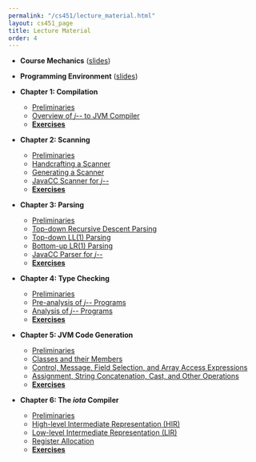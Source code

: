 ```yaml
---
permalink: "/cs451/lecture_material.html"
layout: cs451_page
title: Lecture Material
order: 4
---
```


- **Course Mechanics** ([slides](https://www.cs.umb.edu/~siyer/teaching/cs451/course_mechanics.pdf))

- **Programming Environment** ([slides](https://www.cs.umb.edu/~siyer/teaching/cs451/programming_environment.pdf))

- **Chapter 1: Compilation** 
  - [Preliminaries](https://www.cs.umb.edu/~siyer/teaching/cs451/compilation1.pdf)
  - [Overview of *j\-\-* to JVM Compiler](https://www.cs.umb.edu/~siyer/teaching/cs451/compilation2.pdf)
  - [**Exercises**](https://www.cs.umb.edu/~siyer/teaching/cs451/compilation_exercises.pdf)
  
- **Chapter 2: Scanning**
  - [Preliminaries](https://www.cs.umb.edu/~siyer/teaching/cs451/scanning1.pdf)
  - [Handcrafting a Scanner](https://www.cs.umb.edu/~siyer/teaching/cs451/scanning2.pdf)
  - [Generating a Scanner](https://www.cs.umb.edu/~siyer/teaching/cs451/scanning3.pdf)
  - [JavaCC Scanner for *j\-\-*](https://www.cs.umb.edu/~siyer/teaching/cs451/scanning4.pdf)
  - [**Exercises**](https://www.cs.umb.edu/~siyer/teaching/cs451/scanning_exercises.pdf)
  
- **Chapter 3: Parsing**
  - [Preliminaries](https://www.cs.umb.edu/~siyer/teaching/cs451/parsing1.pdf)
  - [Top-down Recursive Descent Parsing](https://www.cs.umb.edu/~siyer/teaching/cs451/parsing2.pdf)
  - [Top-down LL(1) Parsing](https://www.cs.umb.edu/~siyer/teaching/cs451/parsing3.pdf)
  - [Bottom-up LR(1) Parsing](https://www.cs.umb.edu/~siyer/teaching/cs451/parsing4.pdf)
  - [JavaCC Parser for *j\-\-*](https://www.cs.umb.edu/~siyer/teaching/cs451/parsing5.pdf)
  - [**Exercises**](https://www.cs.umb.edu/~siyer/teaching/cs451/parsing_exercises.pdf)
  
- **Chapter 4: Type Checking**
  - [Preliminaries](https://www.cs.umb.edu/~siyer/teaching/cs451/type_checking1.pdf)
  - [Pre-analysis of *j\-\-* Programs](https://www.cs.umb.edu/~siyer/teaching/cs451/type_checking2.pdf)
  - [Analysis of *j\-\-* Programs](https://www.cs.umb.edu/~siyer/teaching/cs451/type_checking3.pdf)
  - [**Exercises**](https://www.cs.umb.edu/~siyer/teaching/cs451/type_checking_exercises.pdf)
  
- **Chapter 5: JVM Code Generation**
  - [Preliminaries](https://www.cs.umb.edu/~siyer/teaching/cs451/jvm_codegen1.pdf)
  - [Classes and their Members](https://www.cs.umb.edu/~siyer/teaching/cs451/jvm_codegen2.pdf)
  - [Control, Message, Field Selection, and Array Access Expressions](https://www.cs.umb.edu/~siyer/teaching/cs451/jvm_codegen3.pdf)
  - [Assignment, String Concatenation, Cast, and Other Operations](https://www.cs.umb.edu/~siyer/teaching/cs451/jvm_codegen4.pdf)
  - [**Exercises**](https://www.cs.umb.edu/~siyer/teaching/cs451/jvm_codegen_exercises.pdf)
  
- **Chapter 6: The *iota* Compiler**
  - [Preliminaries](https://www.cs.umb.edu/~siyer/teaching/cs451/iota_compiler1.pdf)
  - [High-level Intermediate Representation (HIR)](https://www.cs.umb.edu/~siyer/teaching/cs451/iota_compiler2.pdf)
  - [Low-level Intermediate Representation (LIR)](https://www.cs.umb.edu/~siyer/teaching/cs451/iota_compiler3.pdf)
  - [Register Allocation](https://www.cs.umb.edu/~siyer/teaching/cs451/iota_compiler4.pdf)
  - [**Exercises**](https://www.cs.umb.edu/~siyer/teaching/cs451/iota_compiler_exercises.pdf)
